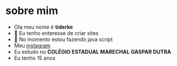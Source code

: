# sobre mim
- Ola meu nome é **tiderke**
- 👀 Eu tenho enteresse de criar sites
- 🌱 No momento estou fazendo java script
- Meu [instagram](https://www.instagram.com/samueltiderke/)
- Eu estudo no **COLÉGIO ESTADUAL MARECHAL GASPAR DUTRA**
- Eu tenho 15 anos
<!---
tiderke/tiderke is a ✨ special ✨ repository because its `README.md` (this file) appears on your GitHub profile.
You can click the Preview link to take a look at your changes.
--->
